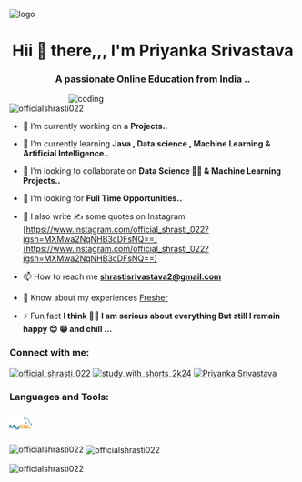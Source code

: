 ![logo](https://images.app.goo.gl/FYi5TpFBC5rfxg3t5)
<h1 align="center">Hii 👋 there,,, I'm Priyanka Srivastava</h1>
<h3 align="center">A passionate Online Education from India ..</h3>

<img align = "right" alt= "coding" width="400" src="https://tenor.com/view/coding-girl-gif-2332171326726785246">

<p align="left"> <img src="https://komarev.com/ghpvc/?username=officialshrasti022&label=Profile%20views&color=0e75b6&style=flat" alt="officialshrasti022" /> </p>

- 🔭 I’m currently working on a **Projects..**

- 🌱 I’m currently learning **Java , Data science , Machine Learning & Artificial Intelligence..**

- 👯 I’m looking to collaborate on **Data Science 🔭🧪 & Machine Learning Projects..**

- 🤝 I’m looking for **Full Time Opportunities..**

- 📝 I also write ✍️ some quotes on Instagram [https://www.instagram.com/official_shrasti_022?igsh=MXMwa2NqNHB3cDFsNQ==](https://www.instagram.com/official_shrasti_022?igsh=MXMwa2NqNHB3cDFsNQ==)

- 📫 How to reach me **shrastisrivastava2@gmail.com**

- 📄 Know about my experiences [Fresher](Fresher)

- ⚡ Fun fact **I think 💬🤔 I am serious about everything But still I remain happy 😊 😁 and chill ...**

<h3 align="left">Connect with me:</h3>
<p align="left">
<a href="https://instagram.com/official_shrasti_022" target="blank"><img align="center" src="https://raw.githubusercontent.com/rahuldkjain/github-profile-readme-generator/master/src/images/icons/Social/instagram.svg" alt="official_shrasti_022" height="30" width="40" /></a>
<a href="https://www.youtube.com/c/study_with_shorts_2k24" target="blank"><img align="center" src="https://raw.githubusercontent.com/rahuldkjain/github-profile-readme-generator/master/src/images/icons/Social/youtube.svg" alt="study_with_shorts_2k24" height="30" width="40" /></a>
<a href="https://www.linkedin.com/in/priyanka-srivastava-01834a327?utm_source=share&utm_campaign=share_via&utm_content=profile&utm_medium=android_app" target="blank"><img align="center" src="https://raw.githubusercontent.com/rahuldkjain/github-profile-readme-generator/master/src/images/icons/Social/youtube.svg" alt=" Priyanka Srivastava " height="30" width="40" /></a>  
</p>

<h3 align="left">Languages and Tools:</h3>
<p align="left"> <a href="https://www.mysql.com/" target="_blank" rel="noreferrer"> <img src="https://raw.githubusercontent.com/devicons/devicon/master/icons/mysql/mysql-original-wordmark.svg" alt="mysql" width="40" height="40"/> </a> </p>

<p><img align="left" src="https://github-readme-stats.vercel.app/api/top-langs?username=officialshrasti022&show_icons=true&locale=en&layout=compact" alt="officialshrasti022" /></p>

<p>&nbsp;<img align="center" src="https://github-readme-stats.vercel.app/api?username=officialshrasti022&show_icons=true&locale=en" alt="officialshrasti022" /></p>

<p><img align="center" src="https://github-readme-streak-stats.herokuapp.com/?user=officialshrasti022&" alt="officialshrasti022" /></p>

